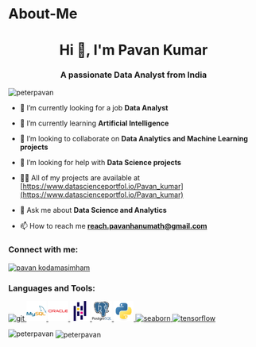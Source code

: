 # About-Me
<h1 align="center">Hi 👋, I'm Pavan Kumar</h1>
<h3 align="center">A passionate Data Analyst from India</h3>

<p align="left"> <img src="https://komarev.com/ghpvc/?username=peterpavan&label=Profile%20views&color=0e75b6&style=flat" alt="peterpavan" /> </p>

- 🔭 I’m currently looking for a job **Data Analyst**

- 🌱 I’m currently learning **Artificial Intelligence**

- 👯 I’m looking to collaborate on **Data Analytics and Machine Learning projects**

- 🤝 I’m looking for help with **Data Science projects**

- 👨‍💻 All of my projects are available at [https://www.datascienceportfol.io/Pavan_kumar](https://www.datascienceportfol.io/Pavan_kumar)

- 💬 Ask me about **Data Science and Analytics**

- 📫 How to reach me **reach.pavanhanumath@gmail.com**

<h3 align="left">Connect with me:</h3>
<p align="left">
<a href="https://kaggle.com/pavan kodamasimham" target="blank"><img align="center" src="https://raw.githubusercontent.com/rahuldkjain/github-profile-readme-generator/master/src/images/icons/Social/kaggle.svg" alt="pavan kodamasimham" height="30" width="40" /></a>
</p>

<h3 align="left">Languages and Tools:</h3>
<p align="left"> <a href="https://git-scm.com/" target="_blank" rel="noreferrer"> <img src="https://www.vectorlogo.zone/logos/git-scm/git-scm-icon.svg" alt="git" width="40" height="40"/> </a> <a href="https://www.mysql.com/" target="_blank" rel="noreferrer"> <img src="https://raw.githubusercontent.com/devicons/devicon/master/icons/mysql/mysql-original-wordmark.svg" alt="mysql" width="40" height="40"/> </a> <a href="https://www.oracle.com/" target="_blank" rel="noreferrer"> <img src="https://raw.githubusercontent.com/devicons/devicon/master/icons/oracle/oracle-original.svg" alt="oracle" width="40" height="40"/> </a> <a href="https://pandas.pydata.org/" target="_blank" rel="noreferrer"> <img src="https://raw.githubusercontent.com/devicons/devicon/2ae2a900d2f041da66e950e4d48052658d850630/icons/pandas/pandas-original.svg" alt="pandas" width="40" height="40"/> </a> <a href="https://www.postgresql.org" target="_blank" rel="noreferrer"> <img src="https://raw.githubusercontent.com/devicons/devicon/master/icons/postgresql/postgresql-original-wordmark.svg" alt="postgresql" width="40" height="40"/> </a> <a href="https://www.python.org" target="_blank" rel="noreferrer"> <img src="https://raw.githubusercontent.com/devicons/devicon/master/icons/python/python-original.svg" alt="python" width="40" height="40"/> </a> <a href="https://seaborn.pydata.org/" target="_blank" rel="noreferrer"> <img src="https://seaborn.pydata.org/_images/logo-mark-lightbg.svg" alt="seaborn" width="40" height="40"/> </a> <a href="https://www.tensorflow.org" target="_blank" rel="noreferrer"> <img src="https://www.vectorlogo.zone/logos/tensorflow/tensorflow-icon.svg" alt="tensorflow" width="40" height="40"/> </a> </p>

<p><img align="left" src="https://github-readme-stats.vercel.app/api/top-langs?username=peterpavan&show_icons=true&locale=en&layout=compact" alt="peterpavan" /></p>

<p>&nbsp;<img align="center" src="https://github-readme-stats.vercel.app/api?username=peterpavan&show_icons=true&locale=en" alt="peterpavan" /></p>
